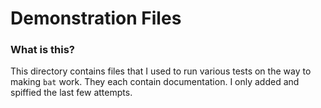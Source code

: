 # Demonstration Files

### What is this?
This directory contains files that I used to run various tests on the way to making ``bat`` work. They each contain documentation. I only added and spiffied the last few attempts.
